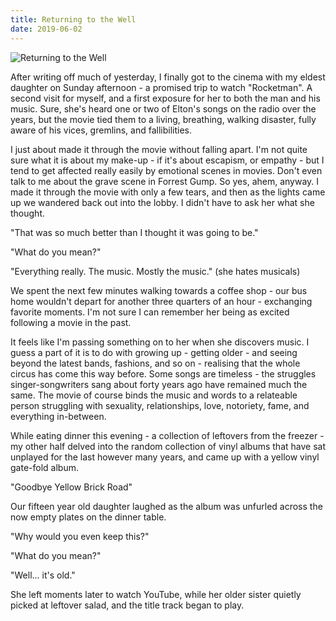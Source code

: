 ```yaml
---
title: Returning to the Well
date: 2019-06-02
---
```


![Returning to the Well](https://source.unsplash.com/9ZQzrLWV52M/1600x900)

After writing off much of yesterday, I finally got to the cinema with my eldest daughter on Sunday afternoon - a promised trip to watch "Rocketman". A second visit for myself, and a first exposure for her to both the man and his music. Sure, she's heard one or two of Elton's songs on the radio over the years, but the movie tied them to a living, breathing, walking disaster, fully aware of his vices, gremlins, and fallibilities.

I just about made it through the movie without falling apart. I'm not quite sure what it is about my make-up - if it's about escapism, or empathy - but I tend to get affected really easily by emotional scenes in movies. Don't even talk to me about the grave scene in Forrest Gump. So yes, ahem, anyway. I made it through the movie with only a few tears, and then as the lights came up we wandered back out into the lobby. I didn't have to ask her what she thought.

"That was so much better than I thought it was going to be."

"What do you mean?"

"Everything really. The music. Mostly the music." (she hates musicals)

We spent the next few minutes walking towards a coffee shop - our bus home wouldn't depart for another three quarters of an hour - exchanging favorite moments. I'm not sure I can remember her being as excited following a movie in the past.

It feels like I'm passing something on to her when she discovers music. I guess a part of it is to do with growing up - getting older - and seeing beyond the latest bands, fashions, and so on - realising that the whole circus has come this way before. Some songs are timeless - the struggles singer-songwriters sang about forty years ago have remained much the same. The movie of course binds the music and words to a relateable person struggling with sexuality, relationships, love, notoriety, fame, and everything in-between.

While eating dinner this evening - a collection of leftovers from the freezer - my other half delved into the random collection of vinyl albums that have sat unplayed for the last however many years, and came up with a yellow vinyl gate-fold album.

"Goodbye Yellow Brick Road"

Our fifteen year old daughter laughed as the album was unfurled across the now empty plates on the dinner table.

"Why would you even keep this?"

"What do you mean?"

"Well... it's old."

She left moments later to watch YouTube, while her older sister quietly picked at leftover salad, and the title track began to play.